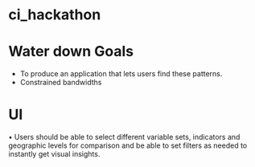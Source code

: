 # ci_hackathon

# Water down Goals
* To produce an application that lets users find these patterns.
* Constrained bandwidths

# UI
•	Users should be able to select different variable sets, indicators and geographic levels for comparison and be able to set filters as needed to instantly get visual insights.
